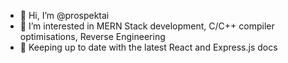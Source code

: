 - 👋 Hi, I’m @prospektai
- 👀 I’m interested in MERN Stack development, C/C++ compiler optimisations, Reverse Engineering
- 🌱 Keeping up to date with the latest React and Express.js docs

